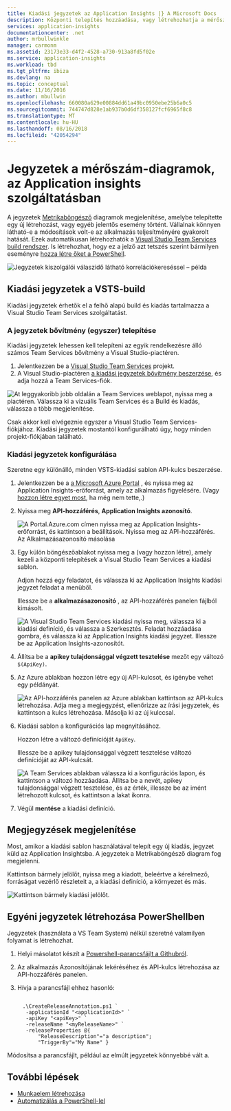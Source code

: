 ```yaml
---
title: Kiadási jegyzetek az Application Insights |} A Microsoft Docs
description: Központi telepítés hozzáadása, vagy létrehozhatja a mérőszámdiagramok explorer az Application Insights jelölőket.
services: application-insights
documentationcenter: .net
author: mrbullwinkle
manager: carmonm
ms.assetid: 23173e33-d4f2-4528-a730-913a8fd5f02e
ms.service: application-insights
ms.workload: tbd
ms.tgt_pltfrm: ibiza
ms.devlang: na
ms.topic: conceptual
ms.date: 11/16/2016
ms.author: mbullwin
ms.openlocfilehash: 660080a629e00884dd61a49bc0950ebe25b6a0c5
ms.sourcegitcommit: 744747d828e1ab937b0d6df358127fcf6965f8c8
ms.translationtype: MT
ms.contentlocale: hu-HU
ms.lasthandoff: 08/16/2018
ms.locfileid: "42054294"
---
```

# <a name="annotations-on-metric-charts-in-application-insights"></a>Jegyzetek a mérőszám-diagramok, az Application insights szolgáltatásban
A jegyzetek [Metrikaböngésző](app-insights-metrics-explorer.md) diagramok megjelenítése, amelybe telepítette egy új létrehozást, vagy egyéb jelentős esemény történt. Vállalnak könnyen látható-e a módosítások volt-e az alkalmazás teljesítményére gyakorolt hatását. Ezek automatikusan létrehozhatók a [Visual Studio Team Services build rendszer](https://docs.microsoft.com/vsts/pipelines/tasks/). Is létrehozhat, hogy ez a jelző azt tetszés szerint bármilyen eseményre [hozza létre őket a PowerShell](#create-annotations-from-powershell).

![Jegyzetek kiszolgálói válaszidő látható korrelációkereséssel – példa](./media/app-insights-annotations/00.png)



## <a name="release-annotations-with-vsts-build"></a>Kiadási jegyzetek a VSTS-build

Kiadási jegyzetek érhetők el a felhő alapú build és kiadás tartalmazza a Visual Studio Team Services szolgáltatást. 

### <a name="install-the-annotations-extension-one-time"></a>A jegyzetek bővítmény (egyszer) telepítése
Kiadási jegyzetek lehessen kell telepíteni az egyik rendelkezésre álló számos Team Services bővítmény a Visual Studio-piactéren.

1. Jelentkezzen be a [Visual Studio Team Services](https://visualstudio.microsoft.com/vso/) projekt.
2. A Visual Studio-piactéren [a kiadási jegyzetek bővítmény beszerzése](https://marketplace.visualstudio.com/items/ms-appinsights.appinsightsreleaseannotations), és adja hozzá a Team Services-fiók.

![At leggyakoribb jobb oldalán a Team Services weblapot, nyissa meg a piactéren. Válassza ki a vizuális Team Services és a Build és kiadás, válassza a több megjelenítése.](./media/app-insights-annotations/10.png)

Csak akkor kell elvégeznie egyszer a Visual Studio Team Services-fiókjához. Kiadási jegyzetek mostantól konfigurálható úgy, hogy minden projekt-fiókjában található. 

### <a name="configure-release-annotations"></a>Kiadási jegyzetek konfigurálása

Szeretne egy különálló, minden VSTS-kiadási sablon API-kulcs beszerzése.

1. Jelentkezzen be a [a Microsoft Azure Portal](https://portal.azure.com) , és nyissa meg az Application Insights-erőforrást, amely az alkalmazás figyelésére. (Vagy [hozzon létre egyet most](app-insights-overview.md), ha még nem tette,.)
2. Nyissa meg **API-hozzáférés**, **Application Insights azonosító**.
   
    ![A Portal.Azure.com címen nyissa meg az Application Insights-erőforrást, és kattintson a beállítások. Nyissa meg az API-hozzáférés. Az Alkalmazásazonosító másolása](./media/app-insights-annotations/20.png)

4. Egy külön böngészőablakot nyissa meg a (vagy hozzon létre), amely kezeli a központi telepítések a Visual Studio Team Services a kiadási sablon. 
   
    Adjon hozzá egy feladatot, és válassza ki az Application Insights kiadási jegyzet feladat a menüből.
   
    Illessze be a **alkalmazásazonosító** , az API-hozzáférés panelen fájlból kimásolt.
   
    ![A Visual Studio Team Services kiadási nyissa meg, válassza ki a kiadási definíció, és válassza a Szerkesztés. Feladat hozzáadása gombra, és válassza ki az Application Insights kiadási jegyzet. Illessze be az Application Insights-azonosítót.](./media/app-insights-annotations/30.png)
4. Állítsa be a **apikey tulajdonsággal végzett tesztelése** mezőt egy változó `$(ApiKey)`.

5. Az Azure ablakban hozzon létre egy új API-kulcsot, és igénybe vehet egy példányát.
   
    ![Az API-hozzáférés panelen az Azure ablakban kattintson az API-kulcs létrehozása. Adja meg a megjegyzést, ellenőrizze az írási jegyzetek, és kattintson a kulcs létrehozása. Másolja ki az új kulccsal.](./media/app-insights-annotations/40.png)

6. Kiadási sablon a konfigurációs lap megnyitásához.
   
    Hozzon létre a változó definícióját `ApiKey`.
   
    Illessze be a apikey tulajdonsággal végzett tesztelése változó definícióját az API-kulcsát.
   
    ![A Team Services ablakban válassza ki a konfigurációs lapon, és kattintson a változó hozzáadása. Állítsa be a nevét, apikey tulajdonsággal végzett tesztelése, és az érték, illessze be az imént létrehozott kulcsot, és kattintson a lakat ikonra.](./media/app-insights-annotations/50.png)
7. Végül **mentése** a kiadási definíció.


## <a name="view-annotations"></a>Megjegyzések megjelenítése
Most, amikor a kiadási sablon használatával telepít egy új kiadás, jegyzet küld az Application Insightsba. A jegyzetek a Metrikaböngésző diagram fog megjelenni.

Kattintson bármely jelölőt, nyissa meg a kiadott, beleértve a kérelmező, forráságat vezérlő részleteit a, a kiadási definíció, a környezet és más.

![Kattintson bármely kiadási jelölőt.](./media/app-insights-annotations/60.png)

## <a name="create-custom-annotations-from-powershell"></a>Egyéni jegyzetek létrehozása PowerShellben
Jegyzetek (használata a VS Team System) nélkül szeretné valamilyen folyamat is létrehozhat. 


1. Helyi másolatot készít a [Powershell-parancsfájlt a Githubról](https://github.com/Microsoft/ApplicationInsights-Home/blob/master/API/CreateReleaseAnnotation.ps1).

2. Az alkalmazás Azonosítójának lekéréséhez és API-kulcs létrehozása az API-hozzáférés panelen.

3. Hívja a parancsfájl ehhez hasonló:

```PS

     .\CreateReleaseAnnotation.ps1 `
      -applicationId "<applicationId>" `
      -apiKey "<apiKey>" `
      -releaseName "<myReleaseName>" `
      -releaseProperties @{
          "ReleaseDescription"="a description";
          "TriggerBy"="My Name" }
```

Módosítsa a parancsfájlt, például az elmúlt jegyzetek könnyebbé vált a.

## <a name="next-steps"></a>További lépések

* [Munkaelem létrehozása](app-insights-diagnostic-search.md#create-work-item)
* [Automatizálás a PowerShell-lel](app-insights-powershell.md)
